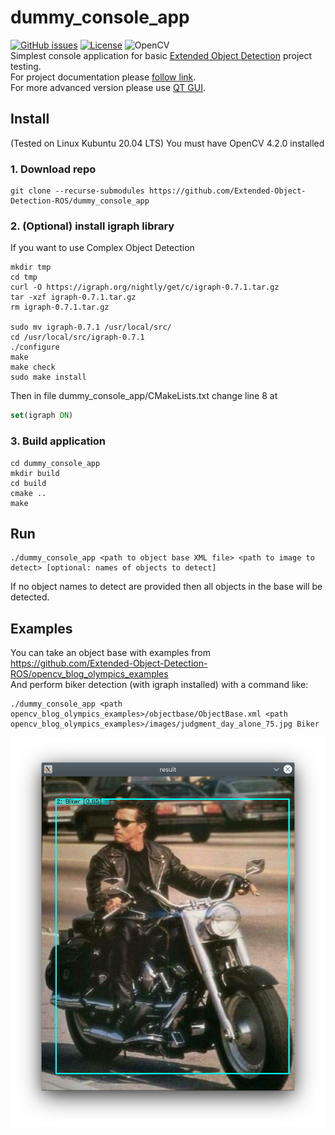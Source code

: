 # dummy_console_app

[![GitHub issues](https://img.shields.io/github/issues/Extended-Object-Detection-ROS/dummy_console_app.svg)](https://github.com/Extended-Object-Detection-ROS/dummy_console_app/issues) [![License](https://img.shields.io/badge/License-BSD%203--Clause-blue.svg)](https://opensource.org/licenses/BSD-3-Clause) ![OpenCV](https://img.shields.io/badge/opencv-4.2.0-blue)  
Simplest console application for basic [Extended Object Detection](https://github.com/Extended-Object-Detection-ROS) project testing.  
For project documentation please [follow link](https://github.com/Extended-Object-Detection-ROS/wiki_english/wiki).  
For more advanced version please use [QT GUI](https://github.com/Extended-Object-Detection-ROS/qt_gui_eod).

## Install 
(Tested on Linux Kubuntu 20.04 LTS)
You must have OpenCV 4.2.0 installed
### 1. Download repo
```
git clone --recurse-submodules https://github.com/Extended-Object-Detection-ROS/dummy_console_app
```

### 2. (Optional) install igraph library
If you want to use Complex Object Detection
```shell
mkdir tmp
cd tmp
curl -O https://igraph.org/nightly/get/c/igraph-0.7.1.tar.gz
tar -xzf igraph-0.7.1.tar.gz
rm igraph-0.7.1.tar.gz

sudo mv igraph-0.7.1 /usr/local/src/
cd /usr/local/src/igraph-0.7.1
./configure
make
make check
sudo make install
```
Then in file dummy_console_app/CMakeLists.txt change line 8 at
```cmake
set(igraph ON)
```
### 3. Build application
```shell
cd dummy_console_app
mkdir build
cd build
cmake ..
make
```

## Run
```shell
./dummy_console_app <path to object base XML file> <path to image to detect> [optional: names of objects to detect]
```
If no object names to detect are provided then all objects in the base will be detected.


## Examples
You can take an object base with examples from https://github.com/Extended-Object-Detection-ROS/opencv_blog_olympics_examples  
And perform biker detection (with igraph installed) with a command like:
```shell
./dummy_console_app <path opencv_blog_olympics_examples>/objectbase/ObjectBase.xml <path opencv_blog_olympics_examples>/images/judgment_day_alone_75.jpg Biker
```

![arny example](doc/Biker_detected.png)


